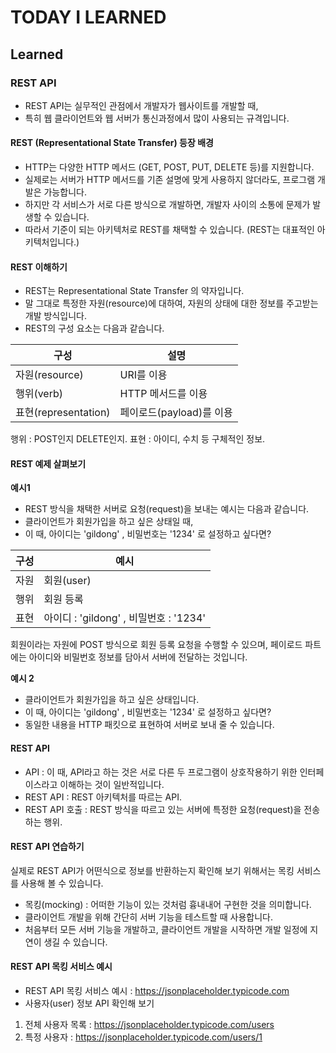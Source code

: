 # TODAY I LEARNED

## Learned

### REST API

- REST API는 실무적인 관점에서 개발자가 웹사이트를 개발할 때,
- 특히 웹 클라이언트와 웹 서버가 통신과정에서 많이 사용되는 규격입니다.

#### REST (Representational State Transfer) 등장 배경

- HTTP는 다양한 HTTP 메서드 (GET, POST, PUT, DELETE 등)를 지원합니다.
- 실제로는 서버가 HTTP 메서드를 기존 설명에 맞게 사용하지 않더라도, 프로그램 개발은 가능합니다.
- 하지만 각 서비스가 서로 다른 방식으로 개발하면, 개발자 사이의 소통에 문제가 발생할 수 있습니다.
- 따라서 기준이 되는 아키텍처로 REST를 채택할 수 있습니다. (REST는 대표적인 아키텍처입니다.)

#### REST 이해하기

- REST는 Representational State Transfer 의 약자입니다.
- 말 그대로 특정한 자원(resource)에 대하여, 자원의 상태에 대한 정보를 주고받는 개발 방식입니다.
- REST의 구성 요소는 다음과 같습니다.

구성 | 설명
--|--
자원(resource) | URI를 이용
행위(verb) | HTTP 메서드를 이용
표현(representation) | 페이로드(payload)를 이용

행위 : POST인지 DELETE인지.
표현 : 아이디, 수치 등 구체적인 정보.

#### REST 예제 살펴보기

**예시1**
- REST 방식을 채택한 서버로 요청(request)을 보내는 예시는 다음과 같습니다.
- 클라이언트가 회원가입을 하고 싶은 상태일 때,
- 이 때, 아이디는 'gildong' , 비밀번호는 '1234' 로 설정하고 싶다면?

구성 | 예시
--|--
자원 | 회원(user)
행위 | 회원 등록
표현 | 아이디 : 'gildong' , 비밀번호 : '1234'

회원이라는 자원에 POST 방식으로 회원 등록 요청을 수행할 수 있으며, 페이로드 파트에는 아이디와 비밀번호 정보를 담아서 서버에 전달하는 것입니다.

**예시 2**
- 클라이언트가 회원가입을 하고 싶은 상태입니다.
- 이 때, 아이디는 'gildong' , 비밀번호는 '1234' 로 설정하고 싶다면?
- 동일한 내용을 HTTP 패킷으로 표현하여 서버로 보내 줄 수 있습니다.

#### REST API

- API : 이 때, API라고 하는 것은 서로 다른 두 프로그램이 상호작용하기 위한 인터페이스라고 이해하는 것이 일반적입니다.
- REST API : REST 아키텍처를 따르는 API.
- REST API 호출 : REST 방식을 따르고 있는 서버에 특정한 요청(request)을 전송하는 행위.

#### REST API 연습하기

실제로 REST API가 어떤식으로 정보를 반환하는지 확인해 보기 위해서는 목킹 서비스를 사용해 볼 수 있습니다.

- 목킹(mocking) : 어떠한 기능이 있는 것처럼 흉내내어 구현한 것을 의미합니다.
- 클라이언트 개발을 위해 간단히 서버 기능을 테스트할 때 사용합니다.
- 처음부터 모든 서버 기능을 개발하고, 클라이언트 개발을 시작하면 개발 일정에 지연이 생길 수 있습니다.

#### REST API 목킹 서비스 예시

- REST API 목킹 서비스 예시 : https://jsonplaceholder.typicode.com
- 사용자(user) 정보 API 확인해 보기
1) 전체 사용자 목록 : https://jsonplaceholder.typicode.com/users
2) 특정 사용자 : https://jsonplaceholder.typicode.com/users/1

